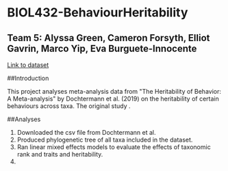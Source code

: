 # BIOL432-BehaviourHeritability

## Team 5: Alyssa Green, Cameron Forsyth, Elliot Gavrin, Marco Yip, Eva Burguete-Innocente
[Link to dataset](https://doi.org/10.5061/dryad.b38k42m)

##Introduction

This project analyses meta-analysis data from "The Heritability of Behavior: A Meta-analysis" by Dochtermann et al. (2019) on the heritability of certain behaviours across taxa. The original study .

##Analyses

1. Downloaded the csv file from Dochtermann et al. 
2. Produced phylogenetic tree of all taxa included in the dataset.
3. Ran linear mixed effects models to evaluate the effects of taxonomic rank and traits and heritability. 
4. 
